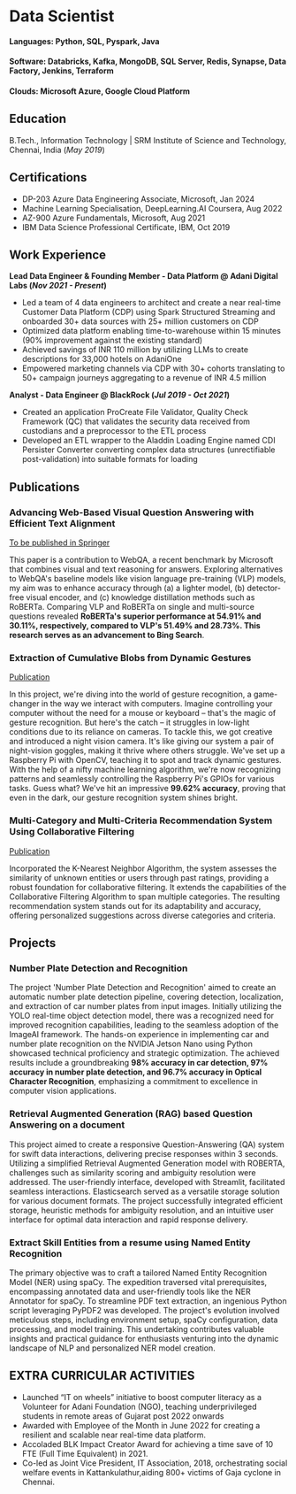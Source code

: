 # Data Scientist

#### Languages: Python, SQL, Pyspark, Java
#### Software: Databricks, Kafka, MongoDB, SQL Server, Redis, Synapse, Data Factory, Jenkins, Terraform
#### Clouds: Microsoft Azure, Google Cloud Platform


## Education	 			        		
B.Tech., Information Technology | SRM Institute of Science and Technology, Chennai, India (_May 2019_)

## Certifications	 			        		
- DP-203 Azure Data Engineering Associate, Microsoft, Jan 2024
- Machine Learning Specialisation, DeepLearning.AI Coursera, Aug 2022
- AZ-900 Azure Fundamentals, Microsoft, Aug 2021
- IBM Data Science Professional Certificate, IBM, Oct 2019

## Work Experience
**Lead Data Engineer & Founding Member - Data Platform @ Adani Digital Labs (_Nov 2021 - Present_)**
- Led a team of 4 data engineers to architect and create a near real-time Customer Data Platform (CDP) using Spark Structured Streaming and onboarded 30+ data sources with 25+ million customers on CDP
- Optimized data platform enabling time-to-warehouse within 15 minutes (90% improvement against the existing standard)
- Achieved savings of INR 110 million by utilizing LLMs to create descriptions for 33,000 hotels on AdaniOne
- Empowered marketing channels via CDP with 30+ cohorts translating to 50+ campaign journeys aggregating to a revenue of INR 4.5 million

**Analyst - Data Engineer @ BlackRock (_Jul 2019 - Oct 2021_)**
- Created an application ProCreate File Validator, Quality Check Framework (QC) that validates the security data received from custodians and a preprocessor to the ETL process
- Developed an ETL wrapper to the Aladdin Loading Engine named CDI Persister Converter converting complex data structures (unrectifiable post-validation) into suitable formats for loading

## Publications
### Advancing Web-Based Visual Question Answering with Efficient Text Alignment
[To be published in Springer](https://drive.google.com/file/d/1zGYiLEjOg1Y8kgOhoJcjmnC0cq0Cn4Zt/view?usp=sharing)

This paper is a contribution to WebQA, a recent benchmark by Microsoft that combines visual and text reasoning for answers. Exploring alternatives to WebQA's baseline models like vision language pre-training (VLP) models, my aim was to enhance accuracy through (a) a lighter model, (b) detector-free visual encoder, and (c) knowledge distillation methods such as RoBERTa. Comparing VLP and RoBERTa on single and multi-source questions revealed **RoBERTa's superior performance at 54.91% and 30.11%, respectively, compared to VLP's 51.49% and 28.73%. This research serves as an advancement to Bing Search**.

### Extraction of Cumulative Blobs from Dynamic Gestures
[Publication](https://www.worldwidejournals.com/international-journal-of-scientific-research-(IJSR)/recent_issues_pdf/2021/September/extraction-of-cumulative-blobs-from-dynamic-gestures_September_2021_1606633349_6832750.pdf)

In this project, we're diving into the world of gesture recognition, a game-changer in the way we interact with computers. Imagine controlling your computer without the need for a mouse or keyboard – that's the magic of gesture recognition. But here's the catch – it struggles in low-light conditions due to its reliance on cameras. To tackle this, we got creative and introduced a night vision camera. It's like giving our system a pair of night-vision goggles, making it thrive where others struggle. We've set up a Raspberry Pi with OpenCV, teaching it to spot and track dynamic gestures. With the help of a nifty machine learning algorithm, we're now recognizing patterns and seamlessly controlling the Raspberry Pi's GPIOs for various tasks. Guess what? We've hit an impressive **99.62% accuracy**, proving that even in the dark, our gesture recognition system shines bright.


### Multi-Category and Multi-Criteria Recommendation System Using Collaborative Filtering
[Publication](https://www.ijsr.net/getabstract.php?paperid=MR21824001401)

Incorporated the K-Nearest Neighbor Algorithm, the system assesses the similarity of unknown entities or users through past ratings, providing a robust foundation for collaborative filtering. It extends the capabilities of the Collaborative Filtering Algorithm to span multiple categories. The resulting recommendation system stands out for its adaptability and accuracy, offering personalized suggestions across diverse categories and criteria.

## Projects
### Number Plate Detection and Recognition

The project 'Number Plate Detection and Recognition' aimed to create an automatic number plate detection pipeline, covering detection, localization, and extraction of car number plates from input images. Initially utilizing the YOLO real-time object detection model, there was a recognized need for improved recognition capabilities, leading to the seamless adoption of the ImageAI framework. The hands-on experience in implementing car and number plate recognition on the NVIDIA Jetson Nano using Python showcased technical proficiency and strategic optimization. The achieved results include a groundbreaking **98% accuracy in car detection, 97% accuracy in number plate detection, and 96.7% accuracy in Optical Character Recognition**, emphasizing a commitment to excellence in computer vision applications.

### Retrieval Augmented Generation (RAG) based Question Answering on a document

This project aimed to create a responsive Question-Answering (QA) system for swift data interactions, delivering precise responses within 3 seconds. Utilizing a simplified Retrieval Augmented Generation model with ROBERTA, challenges such as similarity scoring and ambiguity resolution were addressed. The user-friendly interface, developed with Streamlit, facilitated seamless interactions. Elasticsearch served as a versatile storage solution for various document formats. The project successfully integrated efficient storage, heuristic methods for ambiguity resolution, and an intuitive user interface for optimal data interaction and rapid response delivery.


### Extract Skill Entities from a resume using Named Entity Recognition

 The primary objective was to craft a tailored Named Entity Recognition Model (NER) using spaCy. The expedition traversed vital prerequisites, encompassing annotated data and user-friendly tools like the NER Annotator for spaCy. To streamline PDF text extraction, an ingenious Python script leveraging PyPDF2 was developed. The project's evolution involved meticulous steps, including environment setup, spaCy configuration, data processing, and model training. This undertaking contributes valuable insights and practical guidance for enthusiasts venturing into the dynamic landscape of NLP and personalized NER model creation.


## EXTRA CURRICULAR ACTIVITIES
- Launched “IT on wheels” initiative to boost computer literacy as a Volunteer for Adani Foundation (NGO), teaching underprivileged students in remote areas of Gujarat post 2022 onwards
- Awarded with Employee of the Month in June 2022 for creating a resilient and scalable near real-time data platform.
- Accoladed BLK Impact Creator Award for achieving a time save of 10 FTE (Full Time Equivalent) in 2021.
- Co-led as Joint Vice President, IT Association, 2018, orchestrating social welfare events in Kattankulathur,aiding 800+ victims of Gaja cyclone in Chennai.
